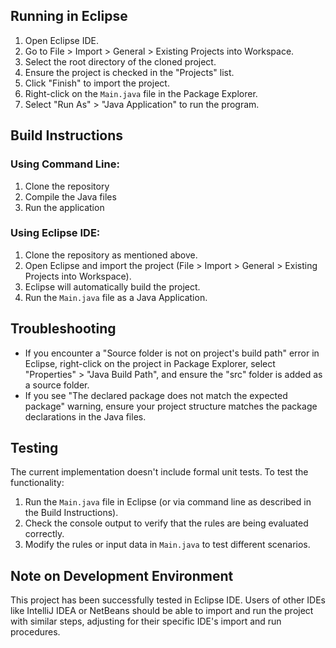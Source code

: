 ## Running in Eclipse

1. Open Eclipse IDE.
2. Go to File > Import > General > Existing Projects into Workspace.
3. Select the root directory of the cloned project.
4. Ensure the project is checked in the "Projects" list.
5. Click "Finish" to import the project.
6. Right-click on the `Main.java` file in the Package Explorer.
7. Select "Run As" > "Java Application" to run the program.
## Build Instructions

### Using Command Line:

1. Clone the repository
2. Compile the Java files
3. Run the application
       
### Using Eclipse IDE:

1. Clone the repository as mentioned above.
2. Open Eclipse and import the project (File > Import > General > Existing Projects into Workspace).
3. Eclipse will automatically build the project.
4. Run the `Main.java` file as a Java Application.

## Troubleshooting

- If you encounter a "Source folder is not on project's build path" error in Eclipse, right-click on the project in Package Explorer, select "Properties" > "Java Build Path", and ensure the "src" folder is added as a source folder.
- If you see "The declared package does not match the expected package" warning, ensure your project structure matches the package declarations in the Java files.

## Testing

The current implementation doesn't include formal unit tests. To test the functionality:

1. Run the `Main.java` file in Eclipse (or via command line as described in the Build Instructions).
2. Check the console output to verify that the rules are being evaluated correctly.
3. Modify the rules or input data in `Main.java` to test different scenarios.

## Note on Development Environment

This project has been successfully tested in Eclipse IDE. Users of other IDEs like IntelliJ IDEA or NetBeans should be able to import and run the project with similar steps, adjusting for their specific IDE's import and run procedures.

